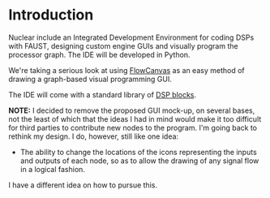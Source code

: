 # Introduction #

Nuclear include an Integrated Development Environment for coding DSPs with FAUST, designing custom engine GUIs and visually program the processor graph. The IDE will be developed in Python.

We're taking a serious look at using [FlowCanvas](http://wiki.drobilla.net/FlowCanvas) as an easy method of drawing a graph-based visual programming GUI.

The IDE will come with a standard library of [DSP blocks](AtomicNodes.md).

**NOTE:** I decided to remove the proposed GUI mock-up, on several bases, not the least of which that the ideas I had in mind would make it too difficult for third parties to contribute new nodes to the program. I'm going back to rethink my design. I do, however, still like one idea:

  * The ability to change the locations of the icons representing the inputs and outputs of each node, so as to allow the drawing of any signal flow in a logical fashion.

I have a different idea on how to pursue this.